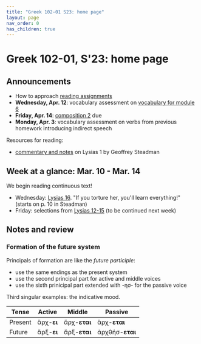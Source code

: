 ```yaml
---
title: "Greek 102-01 S23: home page"
layout: page
nav_order: 0
has_children: true
---
```




# Greek 102-01, S'23: home page


## Announcements

- How to approach [reading assignments](./assignments/reading-how-to/)
- **Wednesday, Apr. 12**: vocabulary assessment on [vocabulary for module 6](https://hellenike.github.io/textbook/review/module6-review/vocabulary/)
- **Friday, Apr. 14**: [composition 2](https://hellenike.github.io/textbook/practice/module5/portfolio/composition/) due
- **Monday, Apr. 3**: vocabulary assessment on verbs from previous homework introducing indirect speech

Resources for reading:

- [commentary and notes](./lysiascrito-24aug17w.pdf) on Lysias 1 by Geoffrey Steadman




## Week at a glance:  Mar. 10 - Mar. 14

We begin reading continuous text!  



- Wednesday: [Lysias 16](./lysias1/reader/1.16.html). "If you torture her, you'll learn everything!" (starts on p. 10 in Steadman)
- Friday: selections from [Lysias 12-15](./lysias1/reader/1.12.html) (to be continued next week)


## Notes and review

### Formation of the future system

Principals of formation are like the *future participle*:

- use the same endings as the present system
- use the second principal part for active and middle voices
- use the sixth prinicipal part extended with -ησ- for the passive voice

Third singular examples: the indicative mood.

| Tense | Active | Middle | Passive | 
| --- | --- | --- | --- |
| Present | ἄρχ-**ει** | ἄρχ-**εται** | ἄρχ-**εται** |
| Future | ἄρξ-**ει** | ἄρξ-**εται** | ἀρχθήσ-**εται** | 


